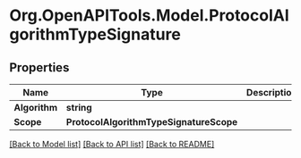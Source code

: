 # Org.OpenAPITools.Model.ProtocolAlgorithmTypeSignature

## Properties

Name | Type | Description | Notes
------------ | ------------- | ------------- | -------------
**Algorithm** | **string** |  | [optional] 
**Scope** | **ProtocolAlgorithmTypeSignatureScope** |  | [optional] 

[[Back to Model list]](../README.md#documentation-for-models) [[Back to API list]](../README.md#documentation-for-api-endpoints) [[Back to README]](../README.md)

